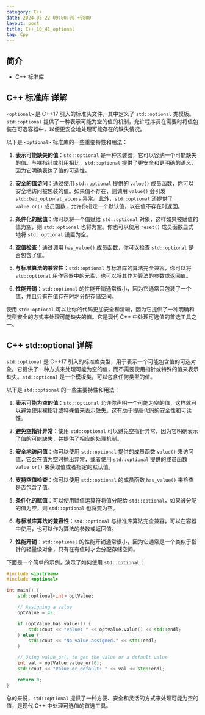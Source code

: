 ```yaml
---
category: C++
date: 2024-05-22 09:00:00 +0800
layout: post
title: C++_10_41_optional
tag: Cpp
---
```

## 简介

+ C++ <optional>标准库

## C++ <optional> 标准库 详解

`<optional>` 是 C++17 引入的标准头文件，其中定义了 `std::optional` 类模板。`std::optional` 提供了一种表示可能为空的值的机制，允许程序员在需要时将值包装在可选容器中，以便更安全地处理可能存在的缺失情况。

以下是 `<optional>` 标准库的一些重要特性和用法：

1. **表示可能缺失的值**：`std::optional` 是一种包装器，它可以容纳一个可能缺失的值。与裸指针或引用相比，`std::optional` 提供了更安全和更明确的语义，因为它明确表达了值的可选性。

2. **安全的值访问**：通过使用 `std::optional` 提供的 `value()` 成员函数，你可以安全地访问被包装的值。如果值不存在，则调用 `value()` 会引发 `std::bad_optional_access` 异常。此外，`std::optional` 还提供了 `value_or()` 成员函数，允许你指定一个默认值，以在值不存在时返回。

3. **条件化的赋值**：你可以将一个值赋给 `std::optional` 对象，这样如果被赋值的值为空，则 `std::optional` 也将为空。你也可以使用 `reset()` 成员函数显式地将 `std::optional` 设置为空。

4. **空值检查**：通过调用 `has_value()` 成员函数，你可以检查 `std::optional` 是否包含了值。

5. **与标准算法的兼容性**：`std::optional` 与标准库的算法完全兼容，你可以将 `std::optional` 用作容器中的元素，也可以将其作为算法的参数或返回值。

6. **性能开销**：`std::optional` 的性能开销通常很小，因为它通常只包装了一个值，并且只有在值存在时才分配存储空间。

使用 `std::optional` 可以让你的代码更加安全和清晰，因为它提供了一种明确和类型安全的方式来处理可能缺失的值。它是现代 C++ 中处理可选值的首选工具之一。

## C++ std::optional 详解

`std::optional` 是 C++17 引入的标准库类型，用于表示一个可能包含值的可选对象。它提供了一种方式来处理可能为空的值，而不需要使用指针或特殊的值来表示缺失。`std::optional` 是一个模板类，可以包含任何类型的值。

以下是 `std::optional` 的一些主要特性和用法：

1. **表示可能为空的值**：`std::optional` 允许你声明一个可能为空的值，这样就可以避免使用裸指针或特殊值来表示缺失。这有助于提高代码的安全性和可读性。

2. **避免空指针异常**：使用 `std::optional` 可以避免空指针异常，因为它明确表示了值的可能缺失，并提供了相应的处理机制。

3. **安全地访问值**：你可以使用 `std::optional` 提供的成员函数 `value()` 来访问值，它会在值为空时抛出异常，或者使用 `std::optional` 提供的成员函数 `value_or()` 来获取值或者指定的默认值。

4. **支持空值检查**：你可以使用 `std::optional` 的成员函数 `has_value()` 来检查是否包含了值。

5. **条件化的赋值**：可以使用赋值运算符将值分配给 `std::optional`，如果被分配的值为空，则 `std::optional` 也将变为空。

6. **与标准库算法的兼容性**：`std::optional` 与标准库算法完全兼容，可以在容器中使用，也可以作为算法的参数或返回值。

7. **性能开销**：`std::optional` 的性能开销通常很小，因为它通常是一个类似于指针的轻量级对象，只有在有值时才会分配存储空间。

下面是一个简单的示例，演示了如何使用 `std::optional`：

```cpp
#include <iostream>
#include <optional>

int main() {
    std::optional<int> optValue;

    // Assigning a value
    optValue = 42;

    if (optValue.has_value()) {
        std::cout << "Value: " << optValue.value() << std::endl;
    } else {
        std::cout << "No value assigned." << std::endl;
    }

    // Using value_or() to get the value or a default value
    int val = optValue.value_or(0);
    std::cout << "Value or default: " << val << std::endl;

    return 0;
}
```

总的来说，`std::optional` 提供了一种方便、安全和灵活的方式来处理可能为空的值，是现代 C++ 中处理可选值的首选工具。